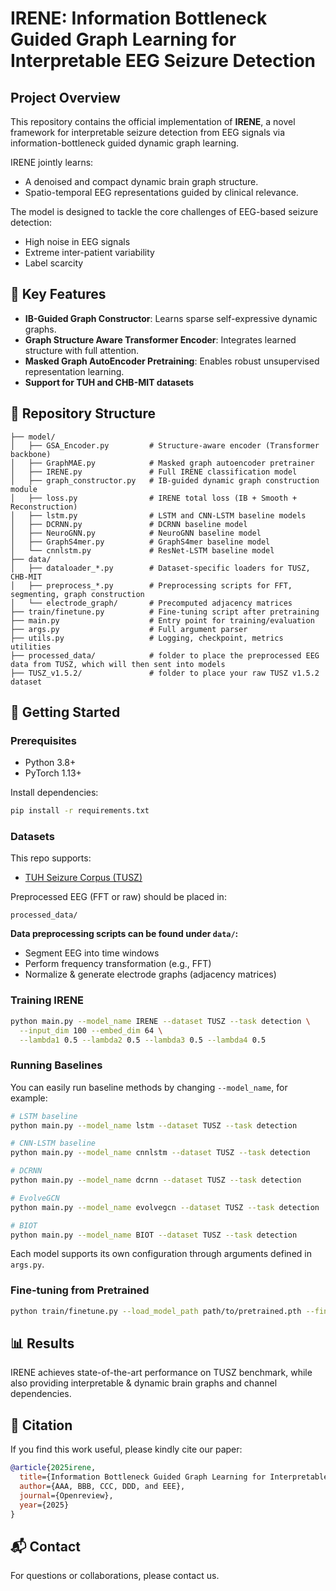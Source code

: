 # IRENE: Information Bottleneck Guided Graph Learning for Interpretable EEG Seizure Detection

## Project Overview

This repository contains the official implementation of **IRENE**, a novel framework for interpretable seizure detection from EEG signals via information-bottleneck guided dynamic graph learning.

IRENE jointly learns:

* A denoised and compact dynamic brain graph structure.
* Spatio-temporal EEG representations guided by clinical relevance.

The model is designed to tackle the core challenges of EEG-based seizure detection:

* High noise in EEG signals
* Extreme inter-patient variability
* Label scarcity

## 🧪 Key Features

* **IB-Guided Graph Constructor**: Learns sparse self-expressive dynamic graphs.
* **Graph Structure Aware Transformer Encoder**: Integrates learned structure with full attention.
* **Masked Graph AutoEncoder Pretraining**: Enables robust unsupervised representation learning.
* **Support for TUH and CHB-MIT datasets**

## 📁 Repository Structure

```
├── model/
│   ├── GSA_Encoder.py         # Structure-aware encoder (Transformer backbone)
│   ├── GraphMAE.py            # Masked graph autoencoder pretrainer
│   ├── IRENE.py               # Full IRENE classification model
│   ├── graph_constructor.py   # IB-guided dynamic graph construction module
│   ├── loss.py                # IRENE total loss (IB + Smooth + Reconstruction)
│   ├── lstm.py                # LSTM and CNN-LSTM baseline models
│   ├── DCRNN.py               # DCRNN baseline model
│   ├── NeuroGNN.py            # NeuroGNN baseline model
│   ├── GraphS4mer.py          # GraphS4mer baseline model
│   └── cnnlstm.py             # ResNet-LSTM baseline model
├── data/
│   ├── dataloader_*.py        # Dataset-specific loaders for TUSZ, CHB-MIT
│   ├── preprocess_*.py        # Preprocessing scripts for FFT, segmenting, graph construction
│   └── electrode_graph/       # Precomputed adjacency matrices
├── train/finetune.py          # Fine-tuning script after pretraining
├── main.py                    # Entry point for training/evaluation
├── args.py                    # Full argument parser
├── utils.py                   # Logging, checkpoint, metrics utilities
├── processed_data/            # folder to place the preprocessed EEG data from TUSZ, which will then sent into models
├── TUSZ_v1.5.2/               # folder to place your raw TUSZ v1.5.2 dataset
```

## 🚀 Getting Started

### Prerequisites

* Python 3.8+
* PyTorch 1.13+

Install dependencies:

```bash
pip install -r requirements.txt
```

### Datasets

This repo supports:

* [TUH Seizure Corpus (TUSZ)](https://www.isip.piconepress.com/projects/tuh_eeg/html/downloads.shtml)

Preprocessed EEG (FFT or raw) should be placed in:

```
processed_data/
```

**Data preprocessing scripts can be found under `data/`:**

* Segment EEG into time windows
* Perform frequency transformation (e.g., FFT)
* Normalize & generate electrode graphs (adjacency matrices)

### Training IRENE

```bash
python main.py --model_name IRENE --dataset TUSZ --task detection \
  --input_dim 100 --embed_dim 64 \
  --lambda1 0.5 --lambda2 0.5 --lambda3 0.5 --lambda4 0.5
```

### Running Baselines

You can easily run baseline methods by changing `--model_name`, for example:

```bash
# LSTM baseline
python main.py --model_name lstm --dataset TUSZ --task detection

# CNN-LSTM baseline
python main.py --model_name cnnlstm --dataset TUSZ --task detection

# DCRNN
python main.py --model_name dcrnn --dataset TUSZ --task detection

# EvolveGCN
python main.py --model_name evolvegcn --dataset TUSZ --task detection

# BIOT
python main.py --model_name BIOT --dataset TUSZ --task detection
```

Each model supports its own configuration through arguments defined in `args.py`.

### Fine-tuning from Pretrained

```bash
python train/finetune.py --load_model_path path/to/pretrained.pth --fine_tune
```

## 📊 Results

IRENE achieves state-of-the-art performance on TUSZ benchmark, while also providing interpretable & dynamic brain graphs and channel dependencies.

## 🧩 Citation

If you find this work useful, please kindly cite our paper:

```bibtex
@article{2025irene,
  title={Information Bottleneck Guided Graph Learning for Interpretable EEG Seizure Detection},
  author={AAA, BBB, CCC, DDD, and EEE},
  journal={Openreview},
  year={2025}
}
```


## 📬 Contact

<!-- For questions or collaborations, please contact [Lincan Li](mailto:ll24bb@fsu.edu).-->
For questions or collaborations, please contact us.



